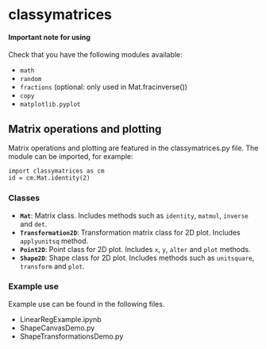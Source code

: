 # classymatrices

#### Important note for using
Check that you have the following modules available:
- `math`
- `random`
- `fractions` (optional: only used in Mat.fracinverse())
- `copy`
- `matplotlib.pyplot`

## Matrix operations and plotting

Matrix operations and plotting are featured in the classymatrices.py file. The module can be imported, for example:

```
import classymatrices as cm
id = cm.Mat.identity(2)
```

### Classes

- **`Mat`**: Matrix class. Includes methods such as `identity`, `matmul`, `inverse` and `det`.
- **`Transformation2D`**: Transformation matrix class for 2D plot. Includes `applyunitsq` method.
- **`Point2D`**: Point class for 2D plot. Includes `x`, `y`, `alter` and `plot` methods.
- **`Shape2D`**: Shape class for 2D plot. Includes methods such as `unitsquare`, `transform` and `plot`.

### Example use

Example use can be found in the following files.

- LinearRegExample.ipynb
- ShapeCanvasDemo.py
- ShapeTransformationsDemo.py
